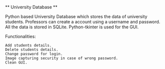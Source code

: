 ** University Database **

Python based University Database which stores the data of university students.
Professors can create a account using a username and password.
All the data is stored in SQLite.
Python-tkinter is used for the GUI.

Functionalities:

```
Add students details.
Delete students details.
Change password for login.
Image capturing security in case of wrong password.
Clean GUI.
```